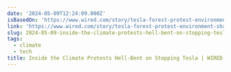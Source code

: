 ```yaml
---
date: '2024-05-09T12:24:09.000Z'
isBasedOn: 'https://www.wired.com/story/tesla-forest-protest-environment-sham/'
link: 'https://www.wired.com/story/tesla-forest-protest-environment-sham/'
slug: 2024-05-09-inside-the-climate-protests-hell-bent-on-stopping-tesla-or-wired
tags:
  - climate
  - tech
title: Inside the Climate Protests Hell-Bent on Stopping Tesla | WIRED
---
```


